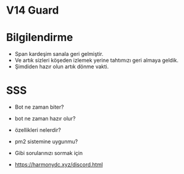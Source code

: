 # V14 Guard


# Bilgilendirme

- Span kardeşim sanala geri gelmiştir.
- Ve artık sizleri köşeden izlemek yerine tahtımızı geri almaya geldik.
- Şimdiden hazır olun artık dönme vakti.

# SSS


- Bot ne zaman biter?
- bot ne zaman hazır olur?
- özellikleri nelerdir?
- pm2 sistemine uygunmu?


- Gibi sorularınızı sormak için 

- https://harmonydc.xyz/discord.html
